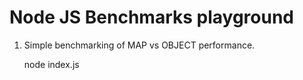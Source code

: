 # Node JS Benchmarks playground

1. Simple benchmarking of MAP vs OBJECT performance.

    node index.js
